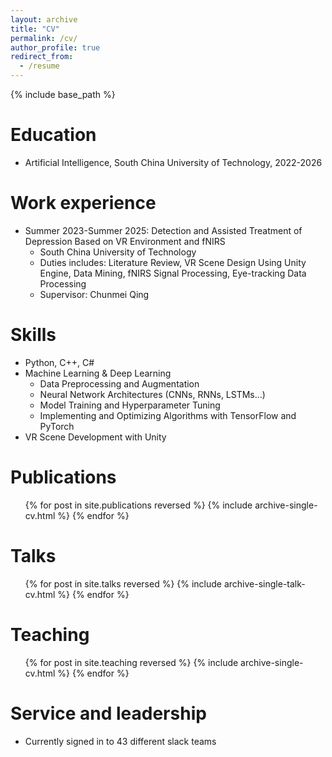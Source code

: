 ```yaml
---
layout: archive
title: "CV"
permalink: /cv/
author_profile: true
redirect_from:
  - /resume
---
```


{% include base_path %}

Education
======
* Artificial Intelligence, South China University of Technology, 2022-2026



Work experience
======
* Summer 2023-Summer 2025: Detection and Assisted Treatment of Depression Based on VR Environment and fNIRS
  * South China University of Technology
  * Duties includes: Literature Review, VR Scene Design Using Unity Engine, Data Mining, fNIRS Signal Processing, Eye-tracking Data Processing
  * Supervisor: Chunmei Qing

Skills
  ======
* Python, C++, C#
* Machine Learning & Deep Learning
  * Data Preprocessing and Augmentation
  * Neural Network Architectures (CNNs, RNNs, LSTMs...)
  * Model Training and Hyperparameter Tuning
  * Implementing and Optimizing Algorithms with TensorFlow and PyTorch
* VR Scene Development with Unity

Publications
======
  <ul>{% for post in site.publications reversed %}
    {% include archive-single-cv.html %}
  {% endfor %}</ul>

Talks
======
  <ul>{% for post in site.talks reversed %}
    {% include archive-single-talk-cv.html  %}
  {% endfor %}</ul>

Teaching
======
  <ul>{% for post in site.teaching reversed %}
    {% include archive-single-cv.html %}
  {% endfor %}</ul>

Service and leadership
======
* Currently signed in to 43 different slack teams
